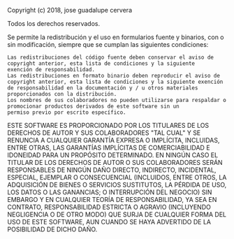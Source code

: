 Copyright (c) 2018, jose guadalupe cervera

Todos los derechos reservados.

Se permite la redistribución y el uso en formularios fuente y binarios, con o sin modificación, siempre que se cumplan las siguientes condiciones:

    Las redistribuciones del código fuente deben conservar el aviso de copyright anterior, esta lista de condiciones y la siguiente
    exención de responsabilidad.
    Las redistribuciones en formato binario deben reproducir el aviso de copyright anterior, esta lista de condiciones y la siguiente exención 
    de responsabilidad en la documentación y / u otros materiales proporcionados con la distribución.
    Los nombres de sus colaboradores no pueden utilizarse para respaldar o promocionar productos derivados de este software sin un
    permiso previo por escrito específico.

ESTE SOFTWARE ES PROPORCIONADO POR LOS TITULARES DE LOS DERECHOS DE AUTOR Y SUS COLABORADORES "TAL CUAL" Y SE RENUNCIA A CUALQUIER GARANTÍA EXPRESA O IMPLÍCITA, INCLUIDAS, ENTRE OTRAS, LAS GARANTÍAS IMPLÍCITAS DE COMERCIABILIDAD E IDONEIDAD 
PARA UN PROPÓSITO DETERMINADO. EN NINGÚN CASO EL TITULAR DE LOS DERECHOS DE AUTOR O SUS COLABORADORES SERÁN RESPONSABLES DE NINGÚN DAÑO DIRECTO, INDIRECTO, INCIDENTAL, ESPECIAL, EJEMPLAR O CONSECUENCIAL (INCLUIDOS, ENTRE OTROS, LA ADQUISICIÓN
DE BIENES O SERVICIOS SUSTITUTOS, LA PÉRDIDA DE USO, LOS DATOS O LAS GANANCIAS; O INTERRUPCIÓN DEL NEGOCIO) SIN EMBARGO Y EN CUALQUIER TEORÍA DE RESPONSABILIDAD, YA SEA EN CONTRATO, RESPONSABILIDAD ESTRICTA O AGRAVIO (INCLUYENDO NEGLIGENCIA O DE OTRO MODO)
QUE SURJA DE CUALQUIER FORMA DEL USO DE ESTE SOFTWARE, AUN CUANDO SE HAYA ADVERTIDO DE LA POSIBILIDAD DE DICHO DAÑO.
